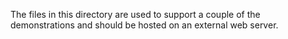 The files in this directory are used to support a couple of the demonstrations and should be hosted on an external web server.
